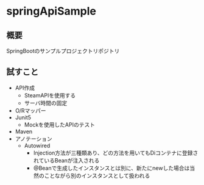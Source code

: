 # springApiSample

## 概要

SpringBootのサンプルプロジェクトリポジトリ

## 試すこと

- API作成
  - SteamAPIを使用する
  - サーバ時間の固定
- O/Rマッパー
- Junit5
  - Mockを使用したAPIのテスト
- Maven
- アノテーション
  - Autowired
    - Injection方法が三種類あり、どの方法を用いてもDiコンテナに登録されているBeanが注入される
    - @Beanで生成したインスタンスとは別に、新たにnewした場合は当然のことながら別のインスタンスとして扱われる